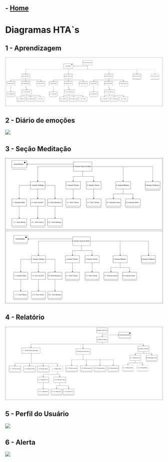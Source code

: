 ## - [Home](/README.md)
# Diagramas HTA`s
## 1 - Aprendizagem
<img src="./images/Aprendizado-HTA.drawio.svg">

## 2 - Diário de emoções
<img src="./images/">

## 3 - Seção Meditação
<img src="./images/Secao_de_Meditacao_HTA_Normal.drawio.svg">
<img src="./images/Secao_de_Meditacao_HTA_Acessibilidade.drawio.svg">

## 4 - Relatório
<img src="./images/hta-modo-crise.drawio.svg">

## 5 - Perfil do Usuário
<img src="./images">

## 6 - Alerta
<img src="./images">

